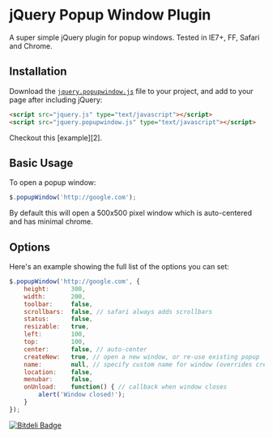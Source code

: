 # jQuery Popup Window Plugin

A super simple jQuery plugin for popup windows. Tested in IE7+, FF, Safari and
Chrome.

## Installation

Download the [`jquery.popupwindow.js`][script] file to your project, and add to
your page after including jQuery:


```html
<script src="jquery.js" type="text/javascript"></script>
<script src="jquery.popupwindow.js" type="text/javascript"></script>
```

Checkout this [example][2].

## Basic Usage

To open a popup window:

```javascript
$.popupWindow('http://google.com');
```

By default this will open a 500x500 pixel window which is auto-centered and has
minimal chrome.

## Options

Here's an example showing the full list of the options you can set:

```javascript
$.popupWindow('http://google.com', {
    height:      300,
    width:       200,
    toolbar:     false,
    scrollbars:  false, // safari always adds scrollbars
    status:      false,
    resizable:   true,
    left:        100,
    top:         100,
    center:      false, // auto-center
    createNew:   true, // open a new window, or re-use existing popup
    name:        null, // specify custom name for window (overrides createNew option)
    location:    false,
    menubar:     false,
    onUnload:    function() { // callback when window closes
        alert('Window closed!');
    }
});
```


[![Bitdeli Badge](https://d2weczhvl823v0.cloudfront.net/mkdynamic/jquery-popupwindow/trend.png)](https://bitdeli.com/free "Bitdeli Badge")

[script]: https://github.com/mkdynamic/jquery-popupwindow/raw/master/jquery.popupwindow.js
[example]: https://github.com/mkdynamic/jquery-popupwindow/blob/master/example.html
